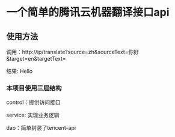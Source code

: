 
# 一个简单的腾讯云机器翻译接口api
## 使用方法
   调用：http://ip/translate?source=zh&sourceText=你好&target=en&targetText=
   
   结果: Hello
### 本项目使用三层结构
   control：提供访问接口
   
   service: 实现业务逻辑
   
   dao：简单封装了tencent-api
